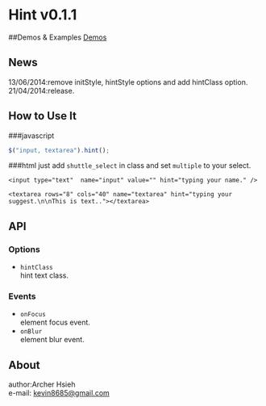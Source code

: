 Hint v0.1.1
============
##Demos & Examples
[Demos](http://archerproxyserver.appspot.com/jquery-hint/examples/index.html)

## News
13/06/2014:remove initStyle, hintStyle options and add hintClass option.
21/04/2014:release.

## How to Use It
###javascript
``` javascript
$("input, textarea").hint();
```
###html
just add `shuttle_select` in class and set `multiple` to your select.
```
<input type="text"  name="input" value="" hint="typing your name." />
```
```
<textarea rows="8" cols="40" name="textarea" hint="typing your suggest.\n\nThis is text.."></textarea>
```
## API
### Options
- `hintClass` <br/>hint text class.

### Events
- `onFocus` <br/>element focus event.
- `onBlur` <br/>element blur event.

## About
author:Archer Hsieh<br/>
e-mail: kevin8685@gmail.com
